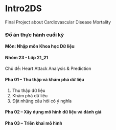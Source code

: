 # Intro2DS
Final Project about Cardiovascular Disease Mortality

### Đồ án thực hành cuối kỳ 
#### Môn: Nhập môn Khoa học Dữ liệu
#### Nhóm 23 - Lớp 21_21
Chủ đề: Heart Attack Analysis & Prediction
#### Pha 01 – Thu thập và khám phá dữ liệu
1. Thu thập dữ liệu
2. Khám phá dữ liệu
3. Đặt những câu hỏi có ý nghĩa
#### Pha 02 – Xây dựng mô hình dữ liệu và đánh giá
#### Pha 03 – Triển khai mô hình